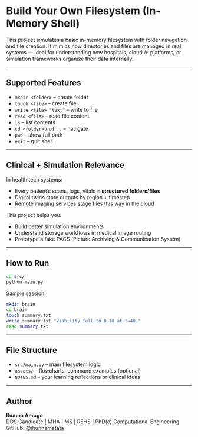 # Build Your Own Filesystem (In-Memory Shell)

This project simulates a basic in-memory filesystem with folder navigation and file creation. It mimics how directories and files are managed in real systems — ideal for understanding how hospitals, cloud AI platforms, or simulation frameworks organize their data internally.

---

## Supported Features

- `mkdir <folder>` – create folder
- `touch <file>` – create file
- `write <file> "text"` – write to file
- `read <file>` – read file content
- `ls` – list contents
- `cd <folder>` / `cd ..` – navigate
- `pwd` – show full path
- `exit` – quit shell

---

## Clinical + Simulation Relevance

In health tech systems:
- Every patient’s scans, logs, vitals = **structured folders/files**
- Digital twins store outputs by region + timestep
- Remote imaging services stage files this way in the cloud

This project helps you:
- Build better simulation environments
- Understand storage workflows in medical image routing
- Prototype a fake PACS (Picture Archiving & Communication System)

---

## How to Run

```bash
cd src/
python main.py
```

Sample session:
```bash
mkdir brain
cd brain
touch summary.txt
write summary.txt "Viability fell to 0.18 at t=40."
read summary.txt
```

---

## File Structure

- `src/main.py` – main filesystem logic
- `assets/` – flowcharts, command examples (optional)
- `NOTES.md` – your learning reflections or clinical ideas

---

## Author

**Ihunna Amugo**  
DDS Candidate | MHA | MS | REHS | PhD(c) Computational Engineering  
GitHub: [@ihunnamatata](https://github.com/ihunnamatata)
